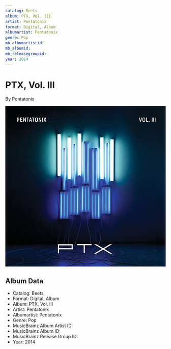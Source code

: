 ```yaml
---
catalog: Beets
album: PTX, Vol. III
artist: Pentatonix
format: Digital, Album
albumartist: Pentatonix
genre: Pop
mb_albumartistid: 
mb_albumid: 
mb_releasegroupid: 
year: 2014
---
```


# PTX, Vol. III

By Pentatonix

![](../../assets/beetscovers/Pentatonix-PTX__Vol_III.jpg)

## Album Data

- Catalog: Beets
- Format: Digital, Album
- Album: PTX, Vol. III
- Artist: Pentatonix
- Albumartist: Pentatonix
- Genre: Pop
- MusicBrainz Album Artist ID: 
- MusicBrainz Album ID: 
- MusicBrainz Release Group ID: 
- Year: 2014

